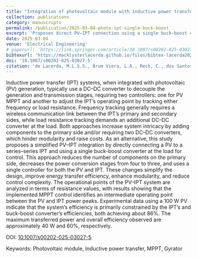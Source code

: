 ```yaml
---
title: "Integration of photovoltaic module with inductive power transfer using a single buck‑boost converter"
collection: publications
category: manuscripts
permalink: /publication/2025-03-04-photo‑ipt-single‑buck‑boost
excerpt: 'Proposes direct PV–IPT connection using a single buck‑boost converter under load, simplifying control and modularity.'
date: 2025-03-04
venue: 'Electrical Engineering'
# paperurl: 'https://link.springer.com/article/10.1007/s00202-025-03027-5'
bibtexurl: 'https://macklysterlacerda.github.io/files/bibtex-lacerda2025-pv-ipt-integration.bib'
doi: '10.1007/s00202-025-03027-5'
citation: 'de Lacerda, M.L.S.S., Brum Viera, L.A., Rech, C., dos Santos, W.M. (2025). "Integration of photovoltaic module with inductive power transfer using a single buck‑boost converter." <i>Electrical Engineering</i>. https://doi.org/10.1007/s00202-025-03027-5'
---
```

Inductive power transfer (IPT) systems, when integrated with photovoltaic (PV) generation, typically use a DC–DC converter to decouple the generation and transmission stages, requiring two controllers: one for PV MPPT and another to adjust the IPT’s operating point by tracking either frequency or load resistance. Frequency tracking generally requires a wireless communication link between the IPT’s primary and secondary sides, while load resistance tracking demands an additional DC–DC converter at the load. Both approaches increase system intricacy by adding components to the primary side and/or requiring two DC–DC converters, which hinder modularity and raise costs. As an alternative, this study proposes a simplified PV–IPT integration by directly connecting a PV to a series–series IPT and using a single buck-boost converter at the load for control. This approach reduces the number of components on the primary side, decreases the power conversion stages from four to three, and uses a single controller for both the PV and IPT. These changes simplify the design, improve energy transfer efficiency, enhance modularity, and reduce control complexity. The operational points of the PV–IPT system are analyzed in terms of resistance values, with results showing that the implemented MPPT control identifies an intermediate operating point between the PV and IPT power peaks. Experimental data using a 100 W PV indicate that the system’s efficiency is primarily constrained by the IPT’s and buck-boost converter’s efficiencies, both achieving about 86%. The maximum transferred power and overall efficiency observed are approximately 40 W and 60%, respectively.
<!-- This study presents a novel integration of a photovoltaic module with an IPT system using a single buck‑boost converter at the load for MPPT and IPT control. Experimental validation with a 100 W PV module showed simplified topology, modular design, ~60% overall efficiency and 40 W maximum power transfer. -->

DOI: [10.1007/s00202-025-03027-5](https://doi.org/10.1007/s00202-025-03027-5)

Keywords: Photovoltaic module, Inductive power transfer, MPPT, Gyrator




<!-- ---
title: "Integration of photovoltaic module with inductive power transfer using a single buck‑boost converter"
collection: publications
category: manuscripts
permalink: /publication/2025-03-04-photo‑ipt-single‑buck‑boost
excerpt: 'Proposes direct PV–IPT connection using a single buck‑boost converter under load, simplifying control and modularity.'
date: 2025-03-04
venue: 'Electrical Engineering'
paperurl: 'https://link.springer.com/article/10.1007/s00202-025-03027-5'
bibtexurl: 'https://macklysterlacerda.github.io/files/bibtex_lacerda2025_pv-ipt-integration.bib'
doi: '10.1007/s00202-025-03027-5'
citation: 'de Lacerda, M. L. S. S.; Brum Viera, L. A.; Rech, C.; dos Santos, W. M. (2025). "Integration of photovoltaic module with inductive power transfer using a single buck‑boost converter." <i>Electrical Engineering</i>.'
---
This study presents a novel integration of a photovoltaic module with an IPT system using a single buck‑boost converter at the load for MPPT and IPT control. Experimental validation with a 100 W PV module showed simplified topology, modular design, ~60% overall efficiency and 40 W maximum power transfer.

**DOI:** [10.1007/s00202-025-03027-5](https://doi.org/10.1007/s00202-025-03027-5) -->


